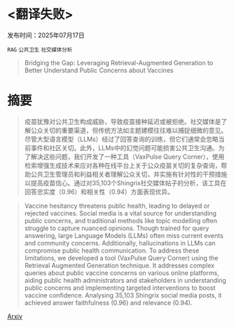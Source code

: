 # <翻译失败>

发布时间：2025年07月17日

`RAG` `公共卫生` `社交媒体分析`

> Bridging the Gap: Leveraging Retrieval-Augmented Generation to Better Understand Public Concerns about Vaccines

# 摘要

> 疫苗犹豫对公共卫生构成威胁，导致疫苗接种延迟或被拒绝。社交媒体是了解公众关切的重要渠道，但传统方法如主题建模往往难以捕捉细微的意见。尽管大型语言模型（LLMs）经过了回答查询的训练，但它们通常会忽略当前事件和社区关切。此外，LLMs中的幻觉问题可能损害公共卫生沟通。为了解决这些问题，我们开发了一种工具（VaxPulse Query Corner），使用检索增强生成技术来应对各种在线平台上关于公众疫苗关切的复杂查询，帮助公共卫生管理员和利益相关者理解公众关切，并实施有针对性的干预措施以提高疫苗信心。通过对35,103个Shingrix社交媒体帖子的分析，该工具在回答忠实度（0.96）和相关性（0.94）方面表现优异。

> Vaccine hesitancy threatens public health, leading to delayed or rejected vaccines. Social media is a vital source for understanding public concerns, and traditional methods like topic modelling often struggle to capture nuanced opinions. Though trained for query answering, large Language Models (LLMs) often miss current events and community concerns. Additionally, hallucinations in LLMs can compromise public health communication. To address these limitations, we developed a tool (VaxPulse Query Corner) using the Retrieval Augmented Generation technique. It addresses complex queries about public vaccine concerns on various online platforms, aiding public health administrators and stakeholders in understanding public concerns and implementing targeted interventions to boost vaccine confidence. Analysing 35,103 Shingrix social media posts, it achieved answer faithfulness (0.96) and relevance (0.94).

[Arxiv](https://arxiv.org/abs/2507.12840)
